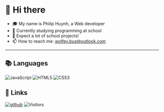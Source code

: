 # 👋 Hi there

- 🎓 My name is Philip Huynh, a Web developer
- 🌱 Currently studying programming at school
- 🏫 Expect a lot of school projects!
- 📫 How to reach me: [wolfey.bus@outlook.com](mailto:wolfey.bus@outlook.com)

---

## 📚 Languages

![JavaScript](https://img.shields.io/badge/JavaScript-332c00?style=for-the-badge&logo=JavaScript) ![HTML5](https://img.shields.io/badge/HTML5-E34F26?style=for-the-badge&logo=HTML5&logoColor=white) ![CSS3](https://img.shields.io/badge/CSS3-1572B6?style=for-the-badge&logo=CSS3)

## 🔗 Links

[![github](https://img.shields.io/badge/GitHub-000000?style=for-the-badge&logo=GitHub&logoColor=white)](https://github.com/WoIfey) 
![Visitors](https://api.visitorbadge.io/api/combined?path=https%3A%2F%2Fgithub.com%2FWoIfey&labelColor=%23000000&countColor=%23ff8a65)
